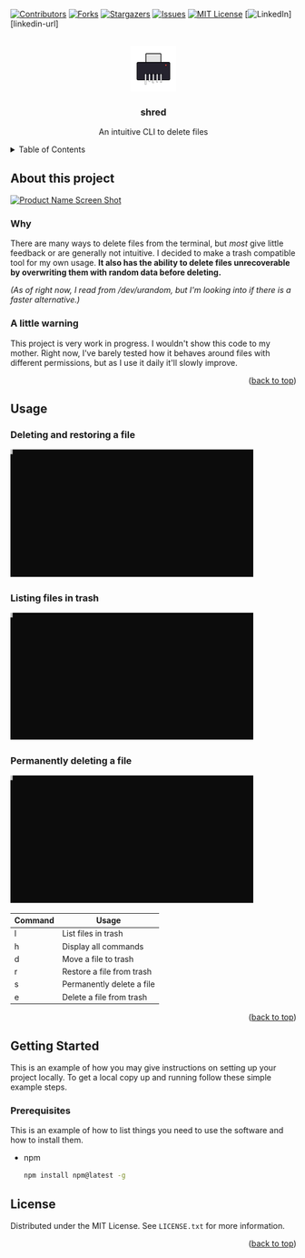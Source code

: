 <div id="top"></div>
<!--
*** Thanks for checking out the Best-README-Template. If you have a suggestion
*** that would make this better, please fork the repo and create a pull request
*** or simply open an issue with the tag "enhancement".
*** Don't forget to give the project a star!
*** Thanks again! Now go create something AMAZING! :D
-->



<!-- PROJECT SHIELDS -->
<!--
*** I'm using markdown "reference style" links for readability.
*** Reference links are enclosed in brackets [ ] instead of parentheses ( ).
*** See the bottom of this document for the declaration of the reference variables
*** for contributors-url, forks-url, etc. This is an optional, concise syntax you may use.
*** https://www.markdownguide.org/basic-syntax/#reference-style-links
-->
[![Contributors][contributors-shield]][contributors-url]
[![Forks][forks-shield]][forks-url]
[![Stargazers][stars-shield]][stars-url]
[![Issues][issues-shield]][issues-url]
[![MIT License][license-shield]][license-url]
[![LinkedIn][linkedin-shield]][linkedin-url]



<!-- PROJECT LOGO -->
<br />
<div align="center">
  <a href="https://github.com/jemhop/shred">
    <img src="images/logo.png" alt="Logo" width="80" height="80">
  </a>

<h3 align="center">shred</h3>

  <p align="center">
    An intuitive CLI to delete files
</div>



<!-- TABLE OF CONTENTS -->
<details>
  <summary>Table of Contents</summary>
  <ol>
    <li>
      <a href="#about-the-project">About this project</a>
      <ul>
        <li><a href="#why">Why</a></li>
        <li><a href="#a-little-warning">A little warning</a></li>
        </ul>
    </li>
    <li><a href="#usage">Usage</a></li>
    <li>
      <a href="#getting-started">Getting Started</a>
      <ul>
        <li><a href="#prerequisites">Prerequisites</a></li>
        <li><a href="#installation">Installation</a></li>
      </ul>
    </li>
    <li><a href="#license">License</a></li>
  </ol>
</details>



<!-- ABOUT THE PROJECT -->
## About this project

[![Product Name Screen Shot][product-screenshot]](https://example.com)

### Why

There are many ways to delete files from the terminal, but *most* give little feedback or are generally not intuitive. I decided to make a trash compatible tool for my own usage. **It also has the ability to delete files unrecoverable by overwriting them with random data before deleting.** 

*(As of right now, I read from /dev/urandom, but I'm looking into if there is a faster alternative.)*

### A little warning

This project is very work in progress. I wouldn't show this code to my mother. Right now, I've barely tested how it behaves around files with different permissions, but as I use it daily it'll slowly improve.



<p align="right">(<a href="#top">back to top</a>)</p>






<!-- USAGE EXAMPLES -->
## Usage


### Deleting and restoring a file

<img src="images/DelRestore.svg" width=85%>

### Listing files in trash

<img src="images/List.svg" width=85%>

### Permanently deleting a file

<img src="images/Shred.svg" width=85%>

| Command | Usage | 
| --------------- | --------------|
| l | List files in trash | 
| h | Display all commands |
| d | Move a file to trash |
| r | Restore a file from trash |
| s | Permanently delete a file |
| e | Delete a file from trash |

<p align="right">(<a href="#top">back to top</a>)</p>


<!-- GETTING STARTED -->
## Getting Started

This is an example of how you may give instructions on setting up your project locally.
To get a local copy up and running follow these simple example steps.

### Prerequisites

This is an example of how to list things you need to use the software and how to install them.
* npm
  ```sh
  npm install npm@latest -g
  ```


<!-- LICENSE -->
## License

Distributed under the MIT License. See `LICENSE.txt` for more information.

<p align="right">(<a href="#top">back to top</a>)</p>



<!-- MARKDOWN LINKS & IMAGES -->
<!-- https://www.markdownguide.org/basic-syntax/#reference-style-links -->
[contributors-shield]: https://img.shields.io/github/contributors/jemhop/shred.svg?style=for-the-badge
[contributors-url]: https://github.com/jemhop/shred/graphs/contributors
[forks-shield]: https://img.shields.io/github/forks/jemhop/shred.svg?style=for-the-badge
[forks-url]: https://github.com/jemhop/shred/network/members
[stars-shield]: https://img.shields.io/github/stars/jemhop/shred.svg?style=for-the-badge
[stars-url]: https://github.com/jemhop/shred/stargazers
[issues-shield]: https://img.shields.io/github/issues/jemhop/shred.svg?style=for-the-badge
[issues-url]: https://github.com/jemhop/shred/issues
[license-shield]: https://img.shields.io/github/license/jemhop/shred.svg?style=for-the-badge
[license-url]: https://github.com/jemhop/shred/blob/master/LICENSE
[linkedin-shield]: https://img.shields.io/badge/-LinkedIn-black.svg?style=for-the-badge&logo=linkedin&colorB=555
[product-screenshot]: images/screenshot.png
